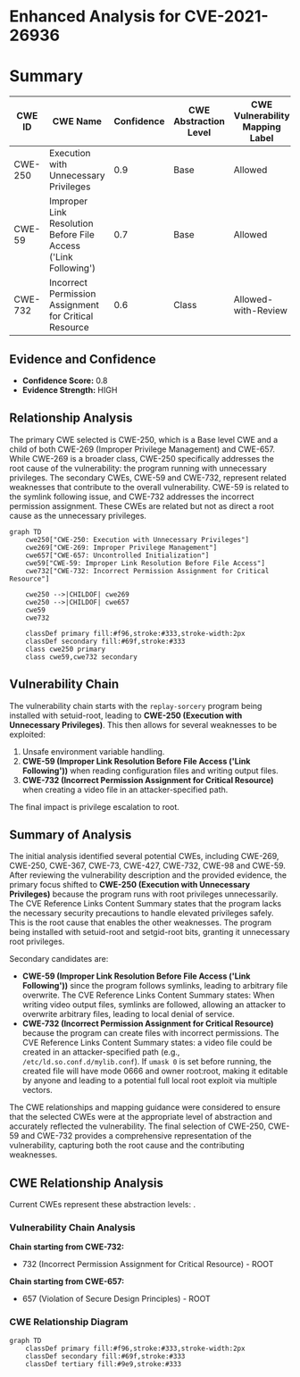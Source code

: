 # Enhanced Analysis for CVE-2021-26936

# Summary
| CWE ID | CWE Name | Confidence | CWE Abstraction Level | CWE Vulnerability Mapping Label | CWE-Vulnerability Mapping Notes |
|---|---|---|---|---|---|
| CWE-250 | Execution with Unnecessary Privileges | 0.9 | Base | Allowed | Primary CWE |
| CWE-59 | Improper Link Resolution Before File Access ('Link Following') | 0.7 | Base | Allowed | Secondary Candidate |
| CWE-732 | Incorrect Permission Assignment for Critical Resource | 0.6 | Class | Allowed-with-Review | Secondary Candidate |

## Evidence and Confidence

*   **Confidence Score:** 0.8
*   **Evidence Strength:** HIGH

## Relationship Analysis
The primary CWE selected is CWE-250, which is a Base level CWE and a child of both CWE-269 (Improper Privilege Management) and CWE-657. While CWE-269 is a broader class, CWE-250 specifically addresses the root cause of the vulnerability: the program running with unnecessary privileges. The secondary CWEs, CWE-59 and CWE-732, represent related weaknesses that contribute to the overall vulnerability. CWE-59 is related to the symlink following issue, and CWE-732 addresses the incorrect permission assignment. These CWEs are related but not as direct a root cause as the unnecessary privileges.

```mermaid
graph TD
    cwe250["CWE-250: Execution with Unnecessary Privileges"]
    cwe269["CWE-269: Improper Privilege Management"]
    cwe657["CWE-657: Uncontrolled Initialization"]
    cwe59["CWE-59: Improper Link Resolution Before File Access"]
    cwe732["CWE-732: Incorrect Permission Assignment for Critical Resource"]

    cwe250 -->|CHILDOF| cwe269
    cwe250 -->|CHILDOF| cwe657
    cwe59
    cwe732

    classDef primary fill:#f96,stroke:#333,stroke-width:2px
    classDef secondary fill:#69f,stroke:#333
    class cwe250 primary
    class cwe59,cwe732 secondary
```

## Vulnerability Chain
The vulnerability chain starts with the `replay-sorcery` program being installed with setuid-root, leading to **CWE-250 (Execution with Unnecessary Privileges)**. This then allows for several weaknesses to be exploited:
1.  Unsafe environment variable handling.
2.  **CWE-59 (Improper Link Resolution Before File Access ('Link Following'))** when reading configuration files and writing output files.
3.  **CWE-732 (Incorrect Permission Assignment for Critical Resource)** when creating a video file in an attacker-specified path.

The final impact is privilege escalation to root.

## Summary of Analysis
The initial analysis identified several potential CWEs, including CWE-269, CWE-250, CWE-367, CWE-73, CWE-427, CWE-732, CWE-98 and CWE-59. After reviewing the vulnerability description and the provided evidence, the primary focus shifted to **CWE-250 (Execution with Unnecessary Privileges)** because the program runs with root privileges unnecessarily. The CVE Reference Links Content Summary states that the program lacks the necessary security precautions to handle elevated privileges safely. This is the root cause that enables the other weaknesses. The program being installed with setuid-root and setgid-root bits, granting it unnecessary root privileges.

Secondary candidates are:
*   **CWE-59 (Improper Link Resolution Before File Access ('Link Following'))** since the program follows symlinks, leading to arbitrary file overwrite. The CVE Reference Links Content Summary states: When writing video output files, symlinks are followed, allowing an attacker to overwrite arbitrary files, leading to local denial of service.
*   **CWE-732 (Incorrect Permission Assignment for Critical Resource)** because the program can create files with incorrect permissions. The CVE Reference Links Content Summary states: a video file could be created in an attacker-specified path (e.g., `/etc/ld.so.conf.d/mylib.conf`). If `umask 0` is set before running, the created file will have mode 0666 and owner root:root, making it editable by anyone and leading to a potential full local root exploit via multiple vectors.

The CWE relationships and mapping guidance were considered to ensure that the selected CWEs were at the appropriate level of abstraction and accurately reflected the vulnerability. The final selection of CWE-250, CWE-59 and CWE-732 provides a comprehensive representation of the vulnerability, capturing both the root cause and the contributing weaknesses.


## CWE Relationship Analysis

Current CWEs represent these abstraction levels: .


### Vulnerability Chain Analysis

**Chain starting from CWE-732:**
- 732 (Incorrect Permission Assignment for Critical Resource) - ROOT


**Chain starting from CWE-657:**
- 657 (Violation of Secure Design Principles) - ROOT



### CWE Relationship Diagram

```mermaid
graph TD
    classDef primary fill:#f96,stroke:#333,stroke-width:2px
    classDef secondary fill:#69f,stroke:#333
    classDef tertiary fill:#9e9,stroke:#333
```